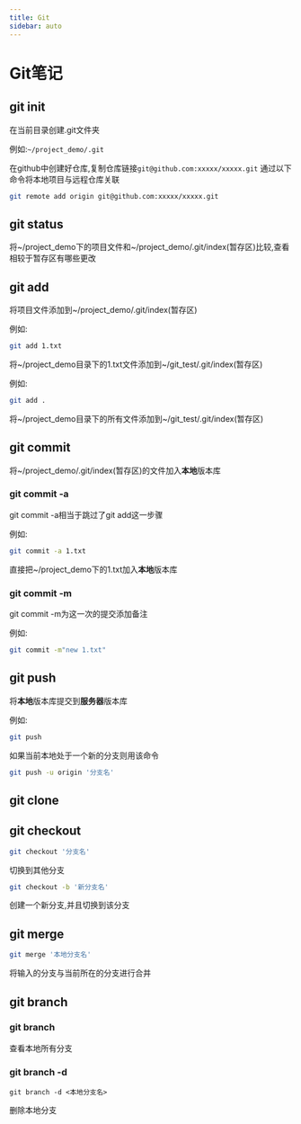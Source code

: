 ```yaml
---
title: Git
sidebar: auto
---
```

# Git笔记

## git init

在当前目录创建.git文件夹

例如:`~/project_demo/.git`



在github中创建好仓库,复制仓库链接`git@github.com:xxxxx/xxxxx.git`
通过以下命令将本地项目与远程仓库关联

```zsh
git remote add origin git@github.com:xxxxx/xxxxx.git
```
## git status

将\~/project_demo下的项目文件和\~/project_demo/.git/index(暂存区)比较,查看相较于暂存区有哪些更改



## git add

将项目文件添加到\~/project_demo/.git/index(暂存区)

例如:

```zsh
git add 1.txt
```

将\~/project_demo目录下的1.txt文件添加到\~/git_test/.git/index(暂存区)

例如:
```zsh
git add .
```
将\~/project_demo目录下的所有文件添加到\~/git_test/.git/index(暂存区)


## git commit

将\~/project_demo/.git/index(暂存区)的文件加入**本地**版本库

### git commit -a

git commit -a相当于跳过了git add这一步骤

例如:

```zsh
git commit -a 1.txt
```

直接把~/project_demo下的1.txt加入**本地**版本库

 ### git commit -m

git commit -m为这一次的提交添加备注

例如:

```zsh
git commit -m"new 1.txt"
```



## git push

将**本地**版本库提交到**服务器**版本库

例如:
```zsh
git push
```

如果当前本地处于一个新的分支则用该命令

```zsh
git push -u origin '分支名' 
```



## git clone



## git checkout

```zsh
git checkout '分支名'
```

切换到其他分支

```zsh
git checkout -b '新分支名'
```

创建一个新分支,并且切换到该分支

## git merge

```zsh
git merge '本地分支名'
```

将输入的分支与当前所在的分支进行合并

## git branch

### git branch 

查看本地所有分支

### git branch -d

```
git branch -d <本地分支名>
```

删除本地分支